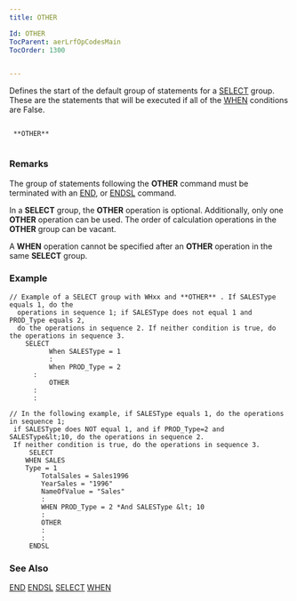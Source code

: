 ```yaml
---
title: OTHER

Id: OTHER
TocParent: aerLrfOpCodesMain
TocOrder: 1300


---
```


Defines the start of the default group of statements for a [SELECT](SELECT.html) group. These are the statements that will be executed if all of the [WHEN](WHEN.html) conditions are False. 

```

 **OTHER** 
        
```

### Remarks
The group of statements following the **OTHER** command must be terminated with an [END](END.html), or [ENDSL](ENDSL.html) command. 

In a **SELECT** group, the **OTHER** operation is optional. Additionally, only one **OTHER** operation can be used. The order of calculation operations in the **OTHER** group can be vacant. 

A **WHEN** operation cannot be specified after an **OTHER** operation in the same **SELECT** group. 

### Example

```
// Example of a SELECT group with WHxx and **OTHER** . If SALESType equals 1, do the 
  operations in sequence 1; if SALESType does not equal 1 and PROD_Type equals 2, 
  do the operations in sequence 2. If neither condition is true, do the operations in sequence 3.   
	SELECT
          When SALESType = 1
          :
          When PROD_Type = 2
	  :          
          OTHER
	  :
	  :

// In the following example, if SALESType equals 1, do the operations in sequence 1;
 if SALESType does NOT equal 1, and if PROD_Type=2 and SALESType&lt;10, do the operations in sequence 2.
 If neither condition is true, do the operations in sequence 3.       
     SELECT
 	WHEN SALES
	Type = 1
        TotalSales = Sales1996
        YearSales = "1996"
        NameOfValue = "Sales"
        :
        WHEN PROD_Type = 2 *And SALESType &lt; 10
        :
        OTHER
        :
        :
     ENDSL    
```

### See Also
[END](END.html)
[ENDSL](ENDSL.html)
[SELECT](SELECT.html)
[WHEN](WHEN.html) 
